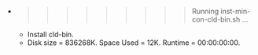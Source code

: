 * >>>>>>>>> Running inst-min-con-cld-bin.sh ...
  * Install cld-bin.
  * Disk size = 836268K. Space Used = 12K. Runtime = 00:00:00:00.
